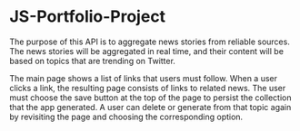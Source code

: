 # JS-Portfolio-Project

The purpose of this API is to aggregate news stories from reliable sources. The news stories will be aggregated in real time, and their content will be based on topics that are trending on Twitter.

The main page shows a list of links that users must follow. When a user clicks a link, the resulting page consists of links to related news. The user must choose the save button at the top of the page to persist the collection that the app generated. A user can delete or generate from that topic again by revisiting the page and choosing the corresponding option.

